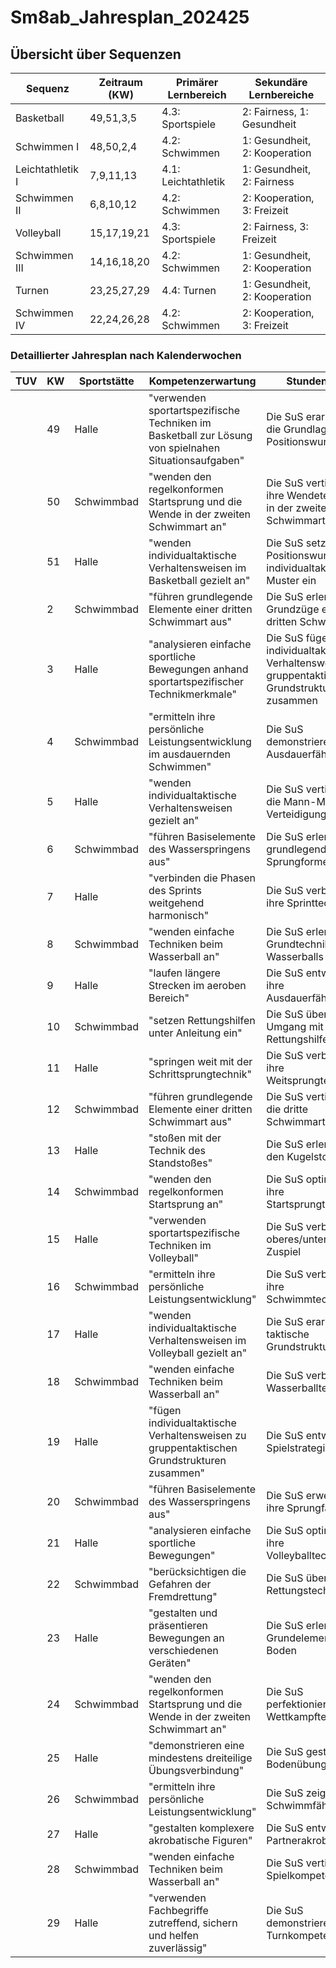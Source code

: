 # Sm8ab_Jahresplan_202425
## Übersicht über Sequenzen

| Sequenz          | Zeitraum (KW) | Primärer Lernbereich | Sekundäre Lernbereiche        |
| ---------------- | ------------- | -------------------- | ----------------------------- |
| Basketball       | 49,51,3,5     | 4.3: Sportspiele     | 2: Fairness, 1: Gesundheit    |
| Schwimmen I      | 48,50,2,4     | 4.2: Schwimmen       | 1: Gesundheit, 2: Kooperation |
| Leichtathletik I | 7,9,11,13     | 4.1: Leichtathletik  | 1: Gesundheit, 2: Fairness    |
| Schwimmen II     | 6,8,10,12     | 4.2: Schwimmen       | 2: Kooperation, 3: Freizeit   |
| Volleyball       | 15,17,19,21   | 4.3: Sportspiele     | 2: Fairness, 3: Freizeit      |
| Schwimmen III    | 14,16,18,20   | 4.2: Schwimmen       | 1: Gesundheit, 2: Kooperation |
| Turnen           | 23,25,27,29   | 4.4: Turnen          | 1: Gesundheit, 2: Kooperation |
| Schwimmen IV     | 22,24,26,28   | 4.2: Schwimmen       | 2: Kooperation, 3: Freizeit   |

### Detaillierter Jahresplan nach Kalenderwochen

| TUV | KW  | Sportstätte | Kompetenzerwartung                                                                                   | Stundenziel                                                                                      | Teilziele                                                          | Differenzierung                  | Leistungserhebung     |
| --- | --- | ----------- | ---------------------------------------------------------------------------------------------------- | ------------------------------------------------------------------------------------------------ | ------------------------------------------------------------------ | -------------------------------- | --------------------- |
|     | 49  | Halle       | "verwenden sportartspezifische Techniken im Basketball zur Lösung von spielnahen Situationsaufgaben" | Die SuS erarbeiten die Grundlagen des Positionswurfs                                             | 1. Einführung Wurftechnik 2. Zielübungen 3. Spielformen            | Wurfentfernung, Übungsintensität | -                     |
|     | 50  | Schwimmbad  | "wenden den regelkonformen Startsprung und die Wende in der zweiten Schwimmart an"                   | Die SuS vertiefen ihre Wendetechnik in der zweiten Schwimmart                                    | 1. Technikwiederholung 2. Wendetechnik einführen 3. Übungsformen   | Nach Schwimmfähigkeit            | -                     |
|     | 51  | Halle       | "wenden individualtaktische Verhaltensweisen im Basketball gezielt an"                               | Die SuS setzen den Positionswurf als individualtaktische Muster ein                              | 1. Wurftechnik festigen 2. Taktische Anwendung 3. Spielsituationen | Komplexität der Übungen          | Wurftechnik           |
|     | 2   | Schwimmbad  | "führen grundlegende Elemente einer dritten Schwimmart aus"                                          | Die SuS erlernen Grundzüge einer dritten Schwimmart                                              | 1. Wasserlage 2. Beinbewegung 3. Armtechnik                        | Lerngeschwindigkeit              | -                     |
|     | 3   | Halle       | "analysieren einfache sportliche Bewegungen anhand sportartspezifischer Technikmerkmale"             | Die SuS fügen individualtaktische Verhaltensweisen zu gruppentaktischen Grundstrukturen zusammen | 1. Give and Go 2. Finten 3. Spielformen                            | Komplexitätsstufen               | -                     |
|     | 4   | Schwimmbad  | "ermitteln ihre persönliche Leistungsentwicklung im ausdauernden Schwimmen"                          | Die SuS demonstrieren ihre Ausdauerfähigkeit                                                     | 1. Technikverbesserung 2. Ausdauertest 3. Feedback                 | Schwimmdistanz                   | Ausdauerleistung      |
|     | 5   | Halle       | "wenden individualtaktische Verhaltensweisen gezielt an"                                             | Die SuS vertiefen die Mann-Mann-Verteidigung                                                     | 1. Verteidigungsgrundlagen 2. 1:1 Situationen 3. Spielanwendung    | Intensitätsstufen                | Spielprüfung          |
|     | 6   | Schwimmbad  | "führen Basiselemente des Wasserspringens aus"                                                       | Die SuS erlernen grundlegende Sprungformen                                                       | 1. Fußsprünge 2. Variationen 3. Sicherheit                         | Sprunghöhe                       | -                     |
|     | 7   | Halle       | "verbinden die Phasen des Sprints weitgehend harmonisch"                                             | Die SuS verbessern ihre Sprinttechnik                                                            | 1. Laufschule 2. Starts 3. Staffelformen                           | Streckenlänge                    | -                     |
|     | 8   | Schwimmbad  | "wenden einfache Techniken beim Wasserball an"                                                       | Die SuS erlernen Grundtechniken des Wasserballs                                                  | 1. Wassertreten 2. Ballhandling 3. Spielformen                     | Ballgröße                        | -                     |
|     | 9   | Halle       | "laufen längere Strecken im aeroben Bereich"                                                         | Die SuS entwickeln ihre Ausdauerfähigkeit                                                        | 1. Tempogefühl 2. Dauerlauf 3. Intervalle                          | Laufzeit                         | -                     |
|     | 10  | Schwimmbad  | "setzen Rettungshilfen unter Anleitung ein"                                                          | Die SuS üben den Umgang mit Rettungshilfen                                                       | 1. Materialkunde 2. Anwendung 3. Sicherheit                        | Hilfsmittelwahl                  | Praxis Rettungshilfen |
|     | 11  | Halle       | "springen weit mit der Schrittsprungtechnik"                                                         | Die SuS verbessern ihre Weitsprungtechnik                                                        | 1. Anlauf 2. Absprung 3. Landung                                   | Anlauflänge                      | -                     |
|     | 12  | Schwimmbad  | "führen grundlegende Elemente einer dritten Schwimmart aus"                                          | Die SuS vertiefen die dritte Schwimmart                                                          | 1. Armzug 2. Beinschlag 3. Koordination                            | Technikstufen                    | Technikbewertung      |
|     | 13  | Halle       | "stoßen mit der Technik des Standstoßes"                                                             | Die SuS erlernen den Kugelstoß                                                                   | 1. Standposition 2. Ausstoß 3. Verwringung                         | Kugelgewicht                     | Kugelstoß Note        |
|     | 14  | Schwimmbad  | "wenden den regelkonformen Startsprung an"                                                           | Die SuS optimieren ihre Startsprungtechnik                                                       | 1. Ausgangsposition 2. Absprung 3. Eintauchen                      | Sprunghöhe                       | -                     |
|     | 15  | Halle       | "verwenden sportartspezifische Techniken im Volleyball"                                              | Die SuS verbessern oberes/unteres Zuspiel                                                        | 1. Technikeinführung 2. Übungsformen 3. Spielformen                | Ballhöhe                         | -                     |
|     | 16  | Schwimmbad  | "ermitteln ihre persönliche Leistungsentwicklung"                                                    | Die SuS verbessern ihre Schwimmtechniken                                                         | 1. Technikanalyse 2. Übungsformen 3. Leistungstest                 | Schwimmstrecke                   | Techniktest           |
|     | 17  | Halle       | "wenden individualtaktische Verhaltensweisen im Volleyball gezielt an"                               | Die SuS erarbeiten taktische Grundstrukturen                                                     | 1. Aufschlag 2. Annahme 3. Spielaufbau                             | Feldgröße                        | -                     |
|     | 18  | Schwimmbad  | "wenden einfache Techniken beim Wasserball an"                                                       | Die SuS verbessern Wasserballtechniken                                                           | 1. Druck-/Schlagwurf 2. Ballaufnahme 3. Spielformen                | Spielfeldgröße                   | Wasserball-Note       |
|     | 19  | Halle       | "fügen individualtaktische Verhaltensweisen zu gruppentaktischen Grundstrukturen zusammen"           | Die SuS entwickeln Spielstrategien                                                               | 1. Positionen 2. Rotation 3. Spielformen                           | Gruppengröße                     | -                     |
|     | 20  | Schwimmbad  | "führen Basiselemente des Wasserspringens aus"                                                       | Die SuS erweitern ihre Sprungfähigkeit                                                           | 1. Sprungvarianten 2. Koordination 3. Sicherheit                   | Schwierigkeitsgrad               | Sprungtechnik         |
|     | 21  | Halle       | "analysieren einfache sportliche Bewegungen"                                                         | Die SuS optimieren ihre Volleyballtechnik                                                        | 1. Technikanalyse 2. Korrektur 3. Anwendung                        | Übungskomplexität                | Volleyball-Note       |
|     | 22  | Schwimmbad  | "berücksichtigen die Gefahren der Fremdrettung"                                                      | Die SuS üben Rettungstechniken                                                                   | 1. Sicherheit 2. Transport 3. Hilfsmittel                          | Rettungsszenario                 | -                     |
|     | 23  | Halle       | "gestalten und präsentieren Bewegungen an verschiedenen Geräten"                                     | Die SuS erlernen Grundelemente am Boden                                                          | 1. Rollen 2. Stützen 3. Verbindungen                               | Schwierigkeitsgrad               | -                     |
|     | 24  | Schwimmbad  | "wenden den regelkonformen Startsprung und die Wende in der zweiten Schwimmart an"                   | Die SuS perfektionieren Wettkampftechniken                                                       | 1. Start 2. Wende 3. Sprint                                        | Technikvariation                 | Wettkampfformen       |
|     | 25  | Halle       | "demonstrieren eine mindestens dreiteilige Übungsverbindung"                                         | Die SuS gestalten Bodenübungen                                                                   | 1. Elemente 2. Übergänge 3. Präsentation                           | Elementauswahl                   | -                     |
|     | 26  | Schwimmbad  | "ermitteln ihre persönliche Leistungsentwicklung"                                                    | Die SuS zeigen ihre Schwimmfähigkeit                                                             | 1. Technik 2. Ausdauer 3. Koordination                             | Prüfungsform                     | Abschlusstest         |
|     | 27  | Halle       | "gestalten komplexere akrobatische Figuren"                                                          | Die SuS entwickeln Partnerakrobatik                                                              | 1. Balance 2. Dynamik 3. Sicherheit                                | Gruppengröße                     | Turnen-Note           |
|     | 28  | Schwimmbad  | "wenden einfache Techniken beim Wasserball an"                                                       | Die SuS vertiefen Spielkompetenzen                                                               | 1. Taktik 2. Teamplay 3. Turnierform                               | Regelanpassung                   | -                     |
|     | 29  | Halle       | "verwenden Fachbegriffe zutreffend, sichern und helfen zuverlässig"                                  | Die SuS demonstrieren ihre Turnkompetenz                                                         | 1. Helfen 2. Sichern 3. Präsentieren                               | Aufgabenwahl                     | Jahresabschluss       |